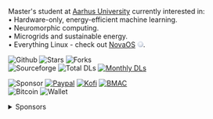 Master's student at [Aarhus University](https://international.au.dk/) currently interested in:\
• Hardware-only, energy-efficient machine learning.\
• Neuromorphic computing.\
• Microgrids and sustainable energy.\
• Everything Linux - check out [NovaOS](https://github.com/NicklasVraa/NovaOS/tree/main) <img src="meta/logo.svg" width="12"/>.

![Github](https://img.shields.io/badge/GH%20Stars%20%26%20Forks-555555?style=flat-square)
![Stars](https://img.shields.io/badge/dynamic/json?color=2f81f7&label=&style=flat-square&query=%24.stars&url=https://api.github-star-counter.workers.dev/user/NicklasVraa) 
![Forks](https://img.shields.io/badge/dynamic/json?color=2f81f7&label=&style=flat-square&query=%24.forks&url=https://api.github-star-counter.workers.dev/user/NicklasVraa)\
![Sourceforge](https://img.shields.io/badge/SourceForge%20DLs-555555?style=flat-square)
![Total DLs](https://img.shields.io/sourceforge/dt/novaos?style=flat-square&label=&color=2f81f7)
[![Monthly DLs](https://img.shields.io/sourceforge/dm/novaos.svg?style=flat-square&label=&color=2f81f7)](https://sourceforge.net/projects/novaos/files/latest/download)

![Sponsor](https://img.shields.io/badge/Sponsor-555555?style=flat-square)
[![Paypal](https://img.shields.io/badge/PayPal-2f81f7.svg?&style=flat-square)](https://www.paypal.com/donate/?hosted_button_id=36S38CB4UD57J)
[![Kofi](https://img.shields.io/badge/Kofi-2f81f7?style=flat-square)](https://ko-fi.com/M4M7IZK0Y)
[![BMAC](https://img.shields.io/badge/BuyMeACoffee-2f81f7?style=flat-square)](https://www.buymeacoffee.com/nicklasvraa)\
![Bitcoin](https://img.shields.io/badge/Bitcoin-555555?style=flat-square)
![Wallet](https://img.shields.io/badge/112ggRAZB6ipvV25v5ewnhdXSfyrYujfaF-2f81f7?style=flat-square)

<details><summary>Sponsors</summary>
<a href="https://github.com/stephan-lechner">Stephan</a></li>
</details>

